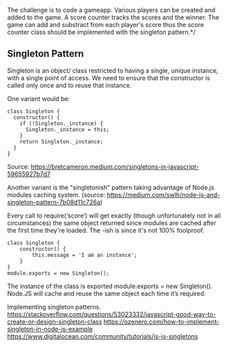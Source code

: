 The challenge is to code a gameapp. Various players can be created and 
added to the game. A score counter tracks the scores and the winner. The game can add and substract from each player's score thus the score counter class should be implemented with the singleton pattern.*/



## Singleton Pattern


Singleton is an object/ class restricted to having a single, unique instance, 
with a single point of access. We need to ensure that the constructor is called 
only once and to reuse that instance.



One variant would be:

```
class Singleton {
  constructor() {
    if (!Singleton._instance) {
      Singleton._instance = this;
    }
    return Singleton._instance;
  }
}
```
Source: https://bretcameron.medium.com/singletons-in-javascript-59655927b7d7

Another variant is the "singletonish" pattern taking advantage of Node.js modules caching system. 
(source: https://medium.com/swlh/node-js-and-singleton-pattern-7b08d11c726a)

Every call to require(‘score’) will get exactly (though unfortunately not in all circumstances) the same object returned since modules are cached after the first time they're loaded. The -ish is since it's not 100% foolproof.

```
class Singleton {
    constructor() {
        this.message = 'I am an instance';
    }
}
module.exports = new Singleton();
```

The instance of the class is exported module.exports = new Singleton(). 
Node.JS will cache and reuse the same object each time it’s required.


Implementing singleton patterns.
https://stackoverflow.com/questions/53023332/javascript-good-way-to-create-or-design-singleton-class
https://ozenero.com/how-to-implement-singleton-in-node-js-example
https://www.digitalocean.com/community/tutorials/js-js-singletons
